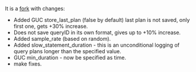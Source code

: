 It is a [fork](http://github.com/ossc-db/pg_store_plans) with changes:

* Added GUC store_last_plan (false by default)
  last plan is not saved, only first one, gets +30% increase.
* Does not save queryID in its own format, gives up to +10% increase.
* Added sample_rate (based on random).
* Added slow_statement_duration - this is an unconditional logging of query plans longer than 
  the specified value.
* GUC min_duration - now be specified as time.
* make fixes.
